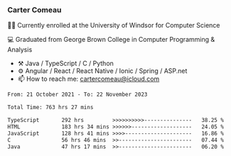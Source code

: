 ### Carter Comeau

🙋‍♂️ Currently enrolled at the University of Windsor for Computer Science

💻 Graduated from George Brown College in Computer Programming & Analysis

- ⚒️ Java / TypeScript / C / Python
- ⚙️ Angular / React / React Native / Ionic / Spring / ASP.net
- 📫 How to reach me: cartercomeau@icloud.com

<!--START_SECTION:waka-->

```txt
From: 21 October 2021 - To: 22 November 2023

Total Time: 763 hrs 27 mins

TypeScript       292 hrs         >>>>>>>>>>---------------   38.25 %
HTML             183 hrs 34 mins >>>>>>-------------------   24.05 %
JavaScript       128 hrs 41 mins >>>>---------------------   16.86 %
C                56 hrs 46 mins  >>-----------------------   07.44 %
Java             47 hrs 17 mins  >>-----------------------   06.20 %
```

<!--END_SECTION:waka-->
